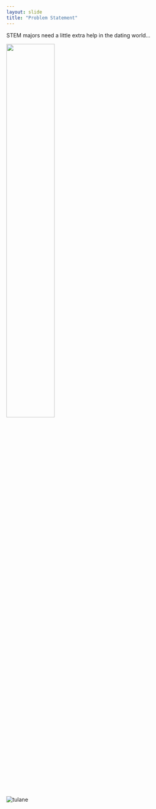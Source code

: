 ```yaml
---
layout: slide
title: "Problem Statement"
---
```


STEM majors need a little extra help in the dating world…

<img src="{{ site.baseurl }}/assets/img/tinder.png" width="50%">

![tulane](assets/img/tinder.png)
